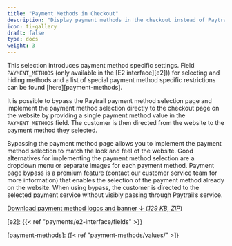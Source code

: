 ```yaml
---
title: "Payment Methods in Checkout"
description: "Display payment methods in the checkout instead of Paytrail's payment page."
icon: ti-gallery
draft: false
type: docs
weight: 3
---
```


This selection introduces payment method specific settings. Field `PAYMENT_METHODS` (only available in the [E2 interface][e2])) for selecting and hiding methods and a list of special payment method specific restrictions can be found [here][payment-methods].

It is possible to bypass the Paytrail payment method selection page and implement the payment method selection directly to the checkout page on the website by providing a single payment method value in the `PAYMENT_METHODS` field. The customer is then directed from the website to the payment method they selected.

Bypassing the payment method page allows you to implement the payment method selection to match the look and feel of the website. Good alternatives for implementing the payment method selection are a dropdown menu or separate images for each payment method.
Payment page bypass is a premium feature (contact our customer service team for more information) that enables the selection of the payment method already on the website. When using bypass, the customer is directed to the selected payment service without visibly passing through Paytrail’s service.

[Download payment method logos and banner ↓ (_129 KB, ZIP_)](https://cdn2.hubspot.net/hubfs/335946/Files/Verkkomaksupainikkeet-logot-ja-bannerit.zip)

[e2]: {{< ref "payments/e2-interface/fields" >}}

[payment-methods]: {[< ref "payment-methods/values/" >]}